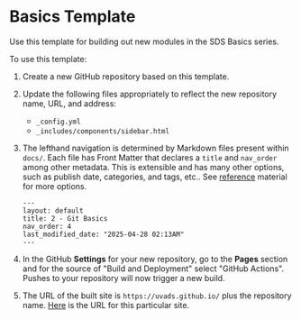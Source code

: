 # Basics Template

Use this template for building out new modules in the SDS Basics series.

To use this template:

1. Create a new GitHub repository based on this template.
2. Update the following files appropriately to reflect the new repository name, URL, and address:

    - `_config.yml`
    - `_includes/components/sidebar.html`

3. The lefthand navigation is determined by Markdown files present within `docs/`. Each file has Front Matter
that declares a `title` and `nav_order` among other metadata. This is extensible and
has many other options, such as publish date, categories, and tags, etc.. See [reference](https://jekyllrb.com/docs/front-matter/) material for
more options.

    ```
    ---
    layout: default
    title: 2 - Git Basics
    nav_order: 4
    last_modified_date: "2025-04-28 02:13AM"
    ---
    ```

4. In the GitHub **Settings** for your new repository, go to the **Pages** section and
for the source of "Build and Deployment" select "GitHub Actions". Pushes to your repository
will now trigger a new build.
5. The URL of the built site is `https://uvads.github.io/` plus the repository name. [Here](https://uvads.github.io/basics-template/) is the URL for this particular site.
